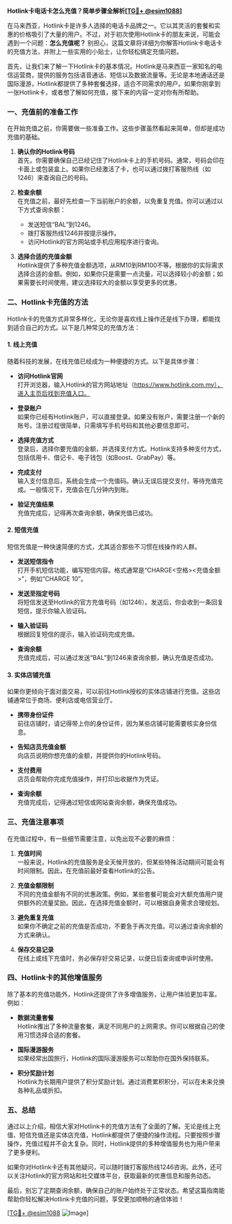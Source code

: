 **Hotlink卡电话卡怎么充值？简单步骤全解析[[TG💪+ @esim1088](https://t.me/s/esim1088)]**

在马来西亚，Hotlink卡是许多人选择的电话卡品牌之一。它以其灵活的套餐和实惠的价格吸引了大量的用户。不过，对于初次使用Hotlink卡的朋友来说，可能会遇到一个问题：**怎么充值呢？** 别担心，这篇文章将详细为你解答Hotlink卡电话卡的充值方法，并附上一些实用的小贴士，让你轻松搞定充值问题。

首先，让我们来了解一下Hotlink卡的基本情况。Hotlink是马来西亚一家知名的电信运营商，提供的服务包括语音通话、短信以及数据流量等。无论是本地通话还是国际漫游，Hotlink都提供了多种套餐选择，适合不同需求的用户。如果你刚拿到一张Hotlink卡，或者想了解如何充值，接下来的内容一定对你有所帮助。

### **一、充值前的准备工作**

在开始充值之前，你需要做一些准备工作。这些步骤虽然看起来简单，但却是成功充值的基础。

1. **确认你的Hotlink号码**  
   首先，你需要确保自己已经记住了Hotlink卡上的手机号码。通常，号码会印在卡面上或包装盒上。如果你已经激活了卡，也可以通过拨打客服热线（如1246）来查询自己的号码。

2. **检查余额**  
   在充值之前，最好先检查一下当前账户的余额，以免重复充值。你可以通过以下方式查询余额：
   - 发送短信“BAL”到1246。
   - 拨打客服热线1246并按提示操作。
   - 访问Hotlink的官方网站或手机应用程序进行查询。

3. **选择合适的充值金额**  
   Hotlink提供了多种充值金额选项，从RM10到RM100不等。根据你的实际需求选择合适的金额。例如，如果你只是需要一点流量，可以选择较小的金额；如果需要长时间使用，建议选择较大的金额以享受更多的优惠。

### **二、Hotlink卡充值的方法**

Hotlink卡的充值方式非常多样化，无论你是喜欢线上操作还是线下办理，都能找到适合自己的方式。以下是几种常见的充值方法：

#### **1. 线上充值**

随着科技的发展，在线充值已经成为一种便捷的方式。以下是具体步骤：

- **访问Hotlink官网**  
  打开浏览器，输入Hotlink的官方网站地址（https://www.hotlink.com.my），进入主页后找到充值入口。

- **登录账户**  
  如果你已经有Hotlink账户，可以直接登录。如果没有账户，需要注册一个新的账号。注册过程很简单，只需填写手机号码和其他必要信息即可。

- **选择充值方式**  
  登录后，选择你要充值的金额，并选择支付方式。Hotlink支持多种支付方式，包括信用卡、借记卡、电子钱包（如Boost、GrabPay）等。

- **完成支付**  
  输入支付信息后，系统会生成一个充值码。确认无误后提交支付，等待充值完成。一般情况下，充值会在几分钟内到账。

- **验证充值结果**  
  充值完成后，记得再次查询余额，确保充值已成功。

#### **2. 短信充值**

短信充值是一种快速简便的方式，尤其适合那些不习惯在线操作的人群。

- **发送短信指令**  
  打开手机短信功能，编写短信内容。格式通常是“CHARGE<空格><充值金额>”，例如“CHARGE 10”。

- **发送至指定号码**  
  将短信发送至Hotlink的官方充值号码（如1246）。发送后，你会收到一条回复短信，提示你输入验证码。

- **输入验证码**  
  根据回复短信的提示，输入验证码完成充值。

- **查询余额**  
  充值完成后，可以通过发送“BAL”到1246来查询余额，确认充值是否成功。

#### **3. 实体店铺充值**

如果你更倾向于面对面交易，可以前往Hotlink授权的实体店铺进行充值。这些店铺通常位于商场、便利店或电信营业厅。

- **携带身份证件**  
  前往店铺时，请记得带上你的身份证件，因为某些店铺可能需要核实身份信息。

- **告知店员充值金额**  
  向店员说明你想充值的金额，并提供你的Hotlink号码。

- **支付费用**  
  店员会帮助你完成充值操作，并打印出收据作为凭证。

- **查询余额**  
  充值完成后，记得通过短信或网站查询余额，确保充值成功。

### **三、充值注意事项**

在充值过程中，有一些细节需要注意，以免出现不必要的麻烦：

1. **充值时间**  
   一般来说，Hotlink的充值服务是全天候开放的，但某些特殊活动期间可能会有时间限制。因此，在充值前最好查看Hotlink的公告。

2. **充值金额限制**  
   不同的充值金额有不同的优惠政策。例如，某些套餐可能会对大额充值用户提供额外的流量奖励。因此，在选择充值金额时，可以根据自身需求合理规划。

3. **避免重复充值**  
   如果你不确定之前的充值是否成功，不要急于再次充值。可以通过查询余额的方式来确认。

4. **保存交易记录**  
   在线上或线下充值时，务必保存好交易记录，以便日后查询或申诉时使用。

### **四、Hotlink卡的其他增值服务**

除了基本的充值功能外，Hotlink还提供了许多增值服务，让用户体验更加丰富。例如：

- **数据流量套餐**  
  Hotlink推出了多种流量套餐，满足不同用户的上网需求。你可以根据自己的使用习惯选择合适的套餐。

- **国际漫游服务**  
  如果经常出国旅行，Hotlink的国际漫游服务可以帮助你在国外保持联系。

- **积分奖励计划**  
  Hotlink为长期用户提供了积分奖励计划。通过消费累积积分，可以在未来兑换各种礼品或折扣。

### **五、总结**

通过以上介绍，相信大家对Hotlink卡的充值方法有了全面的了解。无论是线上充值、短信充值还是实体店充值，Hotlink都提供了便捷的操作流程。只要按照步骤操作，充值过程并不会太复杂。同时，Hotlink提供的多种增值服务也为用户带来了更多便利。

如果你对Hotlink卡还有其他疑问，可以随时拨打客服热线1246咨询。此外，还可以关注Hotlink的官方网站和社交媒体平台，获取最新的优惠信息和服务动态。

最后，别忘了定期查询余额，确保自己的账户始终处于正常状态。希望这篇指南能帮助你轻松解决Hotlink卡充值的问题，享受更加顺畅的通信体验！

[[TG💪+ @esim1088](https://t.me/s/esim1088) ![Image](https://i.postimg.cc/4NQfJmqS/Snipaste-2025-05-13-00-14-12.png)]